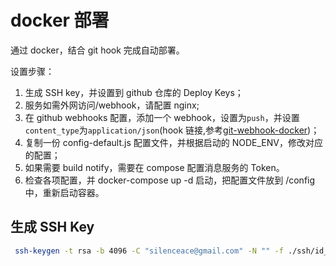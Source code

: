 # docker 部署

通过 docker，结合 git hook 完成自动部署。

设置步骤：

1. 生成 SSH key，并设置到 github 仓库的 Deploy Keys；
2. 服务如需外网访问/webhook，请配置 nginx;
3. 在 github webhooks 配置，添加一个 webhook，设置为`push`，并设置`content_type`为`application/json`(hook 链接,参考[git-webhook-docker](https://github.com/funnyzak/git-webhook-docker#readme))；
4. 复制一份 config-default.js 配置文件，并根据启动的 NODE_ENV，修改对应的配置；
5. 如果需要 build notify，需要在 compose 配置消息服务的 Token。
6. 检查各项配置，并 docker-compose up -d 启动，把配置文件放到 /config 中，重新启动容器。

## 生成 SSH Key

```bash
 ssh-keygen -t rsa -b 4096 -C "silenceace@gmail.com" -N "" -f ./ssh/id_rsa
```
